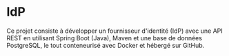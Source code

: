 # IdP
Ce projet consiste à développer un fournisseur d'identité (IdP) avec une API REST en utilisant Spring Boot (Java), Maven et une base de données PostgreSQL, le tout conteneurisé avec Docker et hébergé sur GitHub.
